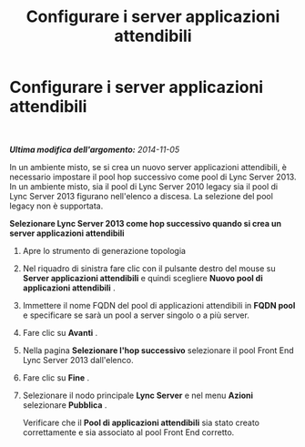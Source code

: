 ﻿---
title: Configurare i server applicazioni attendibili
TOCTitle: Configurare i server applicazioni attendibili
ms:assetid: 20c3815f-3048-4940-8c0f-cdfcd0801d5d
ms:mtpsurl: https://technet.microsoft.com/it-it/library/JJ204735(v=OCS.15)
ms:contentKeyID: 49299904
ms.date: 08/24/2015
mtps_version: v=OCS.15
ms.translationtype: HT
---

# Configurare i server applicazioni attendibili

 

_**Ultima modifica dell'argomento:** 2014-11-05_

In un ambiente misto, se si crea un nuovo server applicazioni attendibili, è necessario impostare il pool hop successivo come pool di Lync Server 2013. In un ambiente misto, sia il pool di Lync Server 2010 legacy sia il pool di Lync Server 2013 figurano nell'elenco a discesa. La selezione del pool legacy non è supportata.

**Selezionare Lync Server 2013 come hop successivo quando si crea un server applicazioni attendibili**

1.  Apre lo strumento di generazione topologia

2.  Nel riquadro di sinistra fare clic con il pulsante destro del mouse su **Server applicazioni attendibili** e quindi scegliere **Nuovo pool di applicazioni attendibili** .

3.  Immettere il nome FQDN del pool di applicazioni attendibili in **FQDN pool** e specificare se sarà un pool a server singolo o a più server.

4.  Fare clic su **Avanti** .

5.  Nella pagina **Selezionare l'hop successivo** selezionare il pool Front End Lync Server 2013 dall'elenco.

6.  Fare clic su **Fine** .

7.  Selezionare il nodo principale **Lync Server** e nel menu **Azioni** selezionare **Pubblica** .
    
    Verificare che il **Pool di applicazioni attendibili** sia stato creato correttamente e sia associato al pool Front End corretto.

